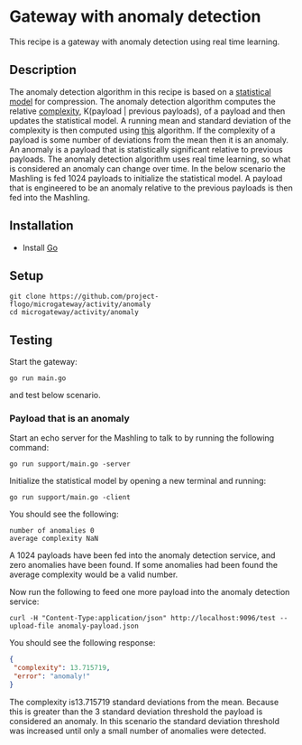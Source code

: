 # Gateway with anomaly detection
This recipe is a gateway with anomaly detection using real time learning.

## Description
The anomaly detection algorithm in this recipe is based on a [statistical model](https://fgiesen.wordpress.com/2015/05/26/models-for-adaptive-arithmetic-coding/) for compression. The anomaly detection algorithm computes the relative [complexity](https://en.wikipedia.org/wiki/Kolmogorov_complexity), K(payload | previous payloads), of a payload and then updates the statistical model. A running mean and standard deviation of the complexity is then computed using [this](https://dev.to/nestedsoftware/calculating-standard-deviation-on-streaming-data-253l) algorithm. If the complexity of a payload is some number of deviations from the mean then it is an anomaly. An anomaly is a payload that is statistically significant relative to previous payloads. The anomaly detection algorithm uses real time learning, so what is considered an anomaly can change over time. In the below scenario the Mashling is fed 1024 payloads to initialize the statistical model. A payload that is engineered to be an anomaly relative to the previous payloads is then fed into the Mashling.

## Installation
* Install [Go](https://golang.org/)

## Setup
```
git clone https://github.com/project-flogo/microgateway/activity/anomaly
cd microgateway/activity/anomaly
```

## Testing
Start the gateway:
```
go run main.go
```
and test below scenario.

### Payload that is an anomaly
Start an echo server for the Mashling to talk to by running the following command:
```
go run support/main.go -server
```

Initialize the statistical model by opening a new terminal and running:
```
go run support/main.go -client
```

You should see the following:
```
number of anomalies 0
average complexity NaN
```
A 1024 payloads have been fed into the anomaly detection service, and zero anomalies have been found. If some anomalies had been found the average complexity would be a valid number.

Now run the following to feed one more payload into the anomaly detection service:
```
curl -H "Content-Type:application/json" http://localhost:9096/test --upload-file anomaly-payload.json
```

You should see the following response:
```json
{
 "complexity": 13.715719,
 "error": "anomaly!"
}
```
The complexity is13.715719 standard deviations from the mean. Because this is greater than the 3 standard deviation threshold the payload is considered an anomaly. In this scenario the standard deviation threshold was increased until only a small number of anomalies were detected.
